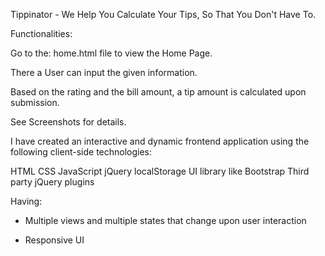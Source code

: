 Tippinator - We Help You Calculate Your Tips, So That You Don't Have To.

Functionalities:

Go to the: home.html file to view the Home Page.

There a User can input the given information.

Based on the rating and the bill amount, a tip amount is calculated upon submission.

See Screenshots for details.





I have created an interactive and dynamic frontend application using the following client-side technologies:

HTML 
CSS
JavaScript
jQuery
localStorage
UI library like Bootstrap
Third party jQuery plugins

Having:

* Multiple views and multiple states that change upon user interaction

* Responsive UI